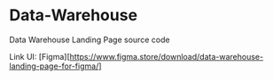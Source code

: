 # Data-Warehouse

Data Warehouse Landing Page source code

Link UI: [Figma][https://www.figma.store/download/data-warehouse-landing-page-for-figma/]
